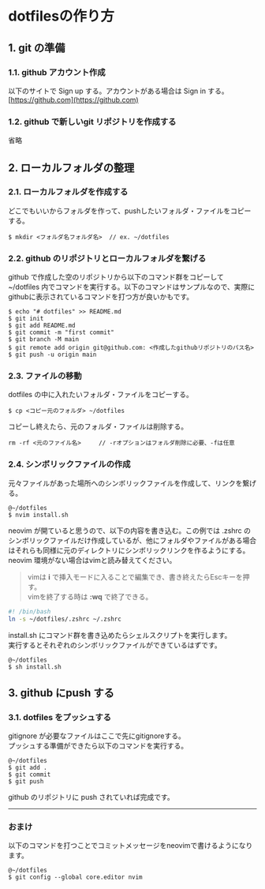 # dotfilesの作り方
## 1. git の準備
### 1.1. github アカウント作成
以下のサイトで Sign up する。アカウントがある場合は Sign in する。  
[https://github.com](https://github.com)


### 1.2. github で新しいgit リポジトリを作成する
省略


## 2. ローカルフォルダの整理
### 2.1. ローカルフォルダを作成する
どこでもいいからフォルダを作って、pushしたいフォルダ・ファイルをコピーする。
```shell
$ mkdir <フォルダ名フォルダ名>  // ex. ~/dotfiles
```

### 2.2. github のリポジトリとローカルフォルダを繋げる
github で作成した空のリポジトリから以下のコマンド群をコピーして ~/dotfiles 内でコマンドを実行する。以下のコマンドはサンプルなので、実際にgithubに表示されているコマンドを打つ方が良いかもです。
```shell
$ echo "# dotfiles" >> README.md
$ git init
$ git add README.md
$ git commit -m "first commit"
$ git branch -M main
$ git remote add origin git@github.com: <作成したgithubリポジトリのパス名>
$ git push -u origin main
```

<div style="page-break-before:always"></div>

### 2.3. ファイルの移動
dotfiles の中に入れたいフォルダ・ファイルをコピーする。
```shell
$ cp <コピー元のフォルダ> ~/dotfiles
```

コピーし終えたら、元のフォルダ・ファイルは削除する。
```
rm -rf <元のファイル名>     // -rオプションはフォルダ削除に必要、-fは任意
```


### 2.4. シンボリックファイルの作成
元々ファイルがあった場所へのシンボリックファイルを作成して、リンクを繋げる。  
```shell
@~/dotfiles
$ nvim install.sh
```

neovim が開ていると思うので、以下の内容を書き込む。この例では .zshrc のシンボリックファイルだけ作成しているが、他にフォルダやファイルがある場合はそれらも同様に元のディレクトリにシンボリックリンクを作るようにする。neovim 環境がない場合はvimと読み替えてください。  
> vimは **i** で挿入モードに入ることで編集でき、書き終えたらEscキーを押す。  
vimを終了する時は **:wq** で終了できる。
```sh
#! /bin/bash
ln -s ~/dotfiles/.zshrc ~/.zshrc
```

install.sh にコマンド群を書き込めたらシェルスクリプトを実行します。  
実行するとそれぞれのシンボリックファイルができているはずです。  
```
@~/dotfiles
$ sh install.sh
```

<div style="page-break-before:always"></div>

## 3. github にpush する
### 3.1. dotfiles をプッシュする
gitignore が必要なファイルはここで先にgitignoreする。  
プッシュする準備ができたら以下のコマンドを実行する。
```shell
@~/dotfiles
$ git add .
$ git commit
$ git push
```

github のリポジトリに push されていれば完成です。

---

### おまけ
以下のコマンドを打つことでコミットメッセージをneovimで書けるようになります。  
```shell
@~/dotfiles
$ git config --global core.editor nvim
```
